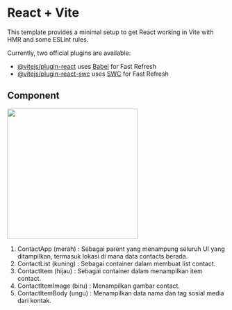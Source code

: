 # React + Vite

This template provides a minimal setup to get React working in Vite with HMR and some ESLint rules.

Currently, two official plugins are available:

- [@vitejs/plugin-react](https://github.com/vitejs/vite-plugin-react/blob/main/packages/plugin-react/README.md) uses [Babel](https://babeljs.io/) for Fast Refresh
- [@vitejs/plugin-react-swc](https://github.com/vitejs/vite-plugin-react-swc) uses [SWC](https://swc.rs/) for Fast Refresh


## Component
<img src="https://dicoding-web-img.sgp1.cdn.digitaloceanspaces.com/original/academy/dos:dec84b69695ec249fbfb88729fcca08220220417220440.jpeg" width=300 ><br/>
1. ContactApp (merah) : Sebagai parent yang menampung seluruh UI yang ditampilkan, termasuk lokasi di mana data contacts berada.
2. ContactList (kuning) : Sebagai container dalam membuat list contact.
3. ContactItem (hijau) : Sebagai container dalam menampilkan item contact.
4. ContactItemImage (biru) : Menampilkan gambar contact.
5. ContactItemBody (ungu) : Menampilkan data nama dan tag sosial media dari kontak.
